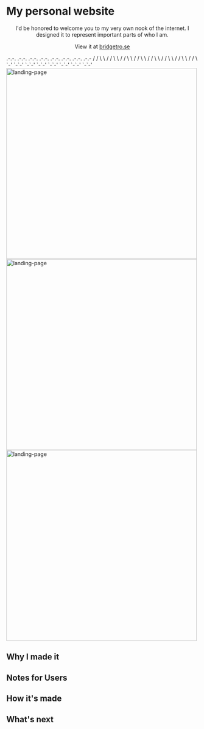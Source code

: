 # My personal website

<p align='center'>I'd be honored to welcome you to my very own nook of the internet. I designed it to represent important parts of who I am.</p> 

<p align='center'>View it at <a href='https://bridgetro.se' target='_blank'>bridgetro.se</a></p>
  .-.-.   .-.-.   .-.-.   .-.-.   .-.-.   .-.-.   .-.-.   .-.-
 / / \ \ / / \ \ / / \ \ / / \ \ / / \ \ / / \ \ / / \ \ / / \
`-'   `-`-'   `-`-'   `-`-'   `-`-'   `-`-'   `-`-'   `-`-'

<img class="project-image" alt="landing-page" src="https://bridgetro.se/project-snapshots/personal-website/personal-website-1-landing-page.png" width='500'>
<img class="project-image" alt="landing-page" src="https://bridgetro.se/project-snapshots/personal-website/personal-website-2-exploding-spheres.png" width='500'>
<img class="project-image" alt="landing-page" src="https://bridgetro.se/project-snapshots/personal-website/personal-website-3-company-logos-and-first-project.png" width='500'>

## Why I made it

## Notes for Users

## How it's made

## What's next
